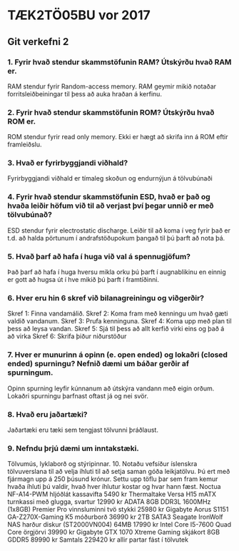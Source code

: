# TÆK2TÖ05BU vor 2017
## Git verkefni 2
### 1. Fyrir hvað stendur skammstöfunin RAM? Útskýrðu hvað RAM er.
RAM stendur fyrir Random-access memory. RAM geymir mikið notaðar forritsleiðbeiningar til þess að auka hraðan á kerfinu.
### 2. Fyrir hvað stendur skammstöfunin ROM? Útskýrðu hvað ROM er.
ROM stendur fyrir read only memory. Ekki er hægt að skrifa inn á ROM eftir framleiðslu.
### 3. Hvað er fyrirbyggjandi viðhald?
Fyrirbyggjandi viðhald er tímaleg skoðun og endurnýjun á tölvubúnaði
### 4. Fyrir hvað stendur skammstöfunin ESD, hvað er það og hvaða leiðir höfum við til að verjast því þegar unnið er með tölvubúnað?
ESD stendur fyrir electrostatic discharge. Leiðir til að koma í veg fyrir það er t.d. að halda pörtunum í andrafstöðupokum þangað til þú þarft að nota þá.
### 5. Hvað þarf að hafa í huga við val á spennugjöfum?
Það þarf að hafa í huga hversu mikla orku þú þarft í augnablikinu en einnig er gott að hugsa út í hve mikið þú þarft í framtíðinni.
### 6. Hver eru hin 6 skref við bilanagreiningu og viðgerðir?
Skref 1: Finna vandamálið.
Skref 2: Koma fram með kenningu um hvað gæti valdið vandanum.
Skref 3: Prufa kenninguna.
Skref 4: Koma upp með plan til þess að leysa vandan.
Skref 5: Sjá til þess að allt kerfið virki eins og það á að virka
Skref 6: Skrifa þiður niðurstöður
### 7. Hver er munurinn á opinn (e. open ended) og lokaðri (closed ended) spurningu? Nefnið dæmi um báðar gerðir af spurningum.
Opinn spurning leyfir kúnnanum að útskýra vandann með eigin orðum. Lokaðri spurningu þarfnast oftast já og nei svör.
### 8. Hvað eru jaðartæki?
Jaðartæki eru tæki sem tengjast tölvunni þráðlaust.
### 9. Nefndu þrjú dæmi um inntakstæki.
Tölvumús, lyklaborð og stýripinnar.
10. Notaðu vefsíður íslenskra tölvuverslana til að velja íhluti til að setja saman góða leikjatölvu. Þú ert með fjármagn upp á 250 þúsund krónur. Settu upp töflu þar sem fram kemur hvaða íhluti þú valdir, hvað hver íhlutur kostar og hvar hann fæst.
Noctua NF-A14-PWM hljóðlát kassavifta	5490 kr
Thermaltake Versa H15 mATX turnkassi með glugga, svartur	12990 kr
ADATA 8GB DDR3L 1600MHz (1x8GB) Premier Pro vinnsluminni tvö stykki		25980 kr
Gigabyte Aorus S1151 GA-Z270X-Gaming K5 móðurborð	36990 kr
2TB SATA3 Seagate IronWolf NAS harður diskur (ST2000VN004) 64MB		17990 kr
Intel Core I5-7600 Quad Core örgjörvi	39990 kr
Gigabyte GTX 1070 Xtreme Gaming skjákort 8GB GDDR5 		89990 kr
Samtals 229420 kr
allir partar fást í tölvutek